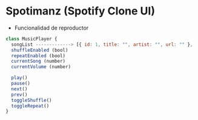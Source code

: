 # Spotimanz (Spotify Clone UI)

- Funcionalidad de reproductor

```js
class MusicPlayer {
  songList -------------> [{ id: 1, title: "", artist: "", url: "" }, ... ]
  shuffleEnabled (bool)
  repeatEnabled (bool)
  currentSong (number)
  currentVolume (number)

  play()
  pause()
  next()
  prev()
  toggleShuffle()
  toggleRepeat()
}
```
